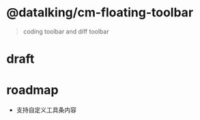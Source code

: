 # @datalking/cm-floating-toolbar

> coding toolbar and diff toolbar

# draft

# roadmap

- 支持自定义工具条内容
